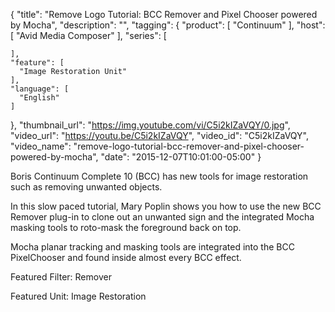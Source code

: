 {
  "title": "Remove Logo Tutorial: BCC Remover and Pixel Chooser powered by Mocha",
  "description": "",
  "tagging": {
    "product": [
      "Continuum"
    ],
    "host": [
      "Avid Media Composer"
    ],
    "series": [

    ],
    "feature": [
      "Image Restoration Unit"
    ],
    "language": [
      "English"
    ]
  },
  "thumbnail_url": "https://img.youtube.com/vi/C5i2kIZaVQY/0.jpg",
  "video_url": "https://youtu.be/C5i2kIZaVQY",
  "video_id": "C5i2kIZaVQY",
  "video_name": "remove-logo-tutorial-bcc-remover-and-pixel-chooser-powered-by-mocha",
  "date": "2015-12-07T10:01:00-05:00"
}

Boris Continuum Complete 10 (BCC) has new tools for image restoration such as
removing unwanted objects.

In this slow paced tutorial, Mary Poplin shows you how to use the new BCC
Remover plug-in to clone out an unwanted sign and the integrated Mocha masking
tools to roto-mask the foreground back on top.

Mocha planar tracking and masking tools are integrated into the BCC
PixelChooser and found inside almost every BCC effect.

Featured Filter: Remover

Featured Unit: Image Restoration


